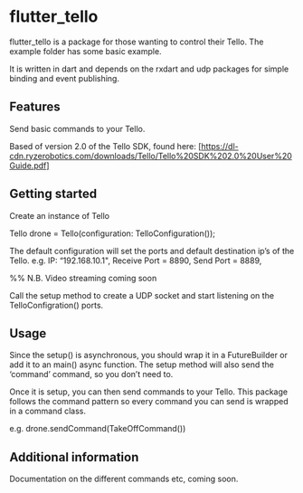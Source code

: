 # flutter_tello

flutter_tello is a package for those wanting to control their Tello. The example folder has some basic example.

It is written in dart and depends on the rxdart and udp packages for simple binding and event publishing.

## Features

Send basic commands to your Tello.

Based of version 2.0 of the Tello SDK, found here: [https://dl-cdn.ryzerobotics.com/downloads/Tello/Tello%20SDK%202.0%20User%20Guide.pdf]

## Getting started

Create an instance of Tello

Tello drone = Tello(configuration: TelloConfiguration());

The default configuration will set the ports and default destination ip’s of the Tello. e.g. IP: “192.168.10.1", Receive Port = 8890, Send Port = 8889,

%% N.B. Video streaming coming soon

Call the setup method to create a UDP socket and start listening on the TelloConfigration() ports.

## Usage

Since the setup() is asynchronous, you should wrap it in a FutureBuilder or add it to an main() async function. The setup method will also send the ‘command’ command, so you don’t need to.

Once it is setup, you can then send commands to your Tello. This package follows the command pattern so every command you can send is wrapped in a command class.

e.g.
drone.sendCommand(TakeOffCommand())

## Additional information

Documentation on the different commands etc, coming soon.
